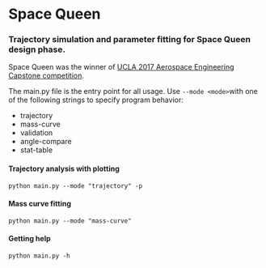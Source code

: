 # Space Queen

### Trajectory simulation and parameter fitting for Space Queen design phase.

Space Queen was the winner of [UCLA 2017 Aerospace Engineering Capstone competition](https://www.mae.ucla.edu/space-queen-wins-the-mae-157a-design-build-launch-competition/).

The main.py file is the entry point for all usage. Use `--mode <mode>`with one of the following strings to specify program behavior:
* trajectory
* mass-curve
* validation
* angle-compare
* stat-table

#### Trajectory analysis with plotting

`python main.py --mode "trajectory" -p`


#### Mass curve fitting

`python main.py --mode "mass-curve"`


#### Getting help

`python main.py -h`
